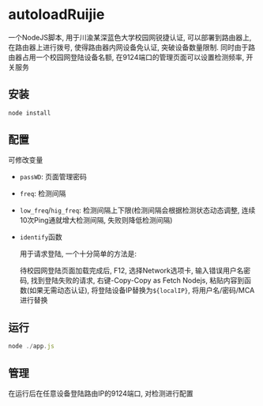 # autoloadRuijie

一个NodeJS脚本, 用于川渝某深蓝色大学校园网锐捷认证, 可以部署到路由器上, 在路由器上进行拨号, 使得路由器内网设备免认证, 突破设备数量限制. 同时由于路由器占用一个校园网登陆设备名额, 在9124端口的管理页面可以设置检测频率, 开关服务

## 安装

```js
node install
```

## 配置

可修改变量

- `passWD`: 页面管理密码
- `freq`: 检测间隔
- `low_freq`/`hig_freq`: 检测间隔上下限(检测间隔会根据检测状态动态调整, 连续10次Ping通就增大检测间隔, 失败则降低检测间隔)
- `identify`函数

  用于请求登陆, 一个十分简单的方法是:

  待校园网登陆页面加载完成后, F12, 选择Network选项卡, 输入错误用户名密码, 找到登陆失败的请求, 右键-Copy-Copy as Fetch Nodejs, 粘贴内容到函数(如果无需动态认证), 将登陆设备IP替换为`${localIP}`, 将用户名/密码/MCA进行替换

## 运行

```js
node ./app.js
```

## 管理

在运行后在任意设备登陆路由IP的9124端口, 对检测进行配置

